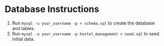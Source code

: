 # Database Instructions
1. Run `mysql -u your_username -p < schema.sql` to create the database and tables.
2. Run `mysql -u your_username -p hostel_management < seed.sql` to seed initial data.
